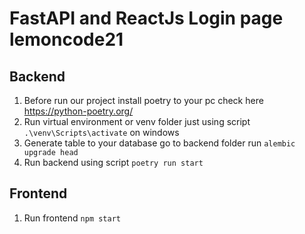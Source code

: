 # FastAPI and ReactJs Login page lemoncode21


## Backend

1. Before run our project install poetry to your pc check here https://python-poetry.org/
2. Run virtual environment or venv folder just using script `.\venv\Scripts\activate` on windows
3. Generate table to your database go to backend folder run  `alembic upgrade head`
4. Run backend using script `poetry run start`

## Frontend

1. Run frontend `npm start`
